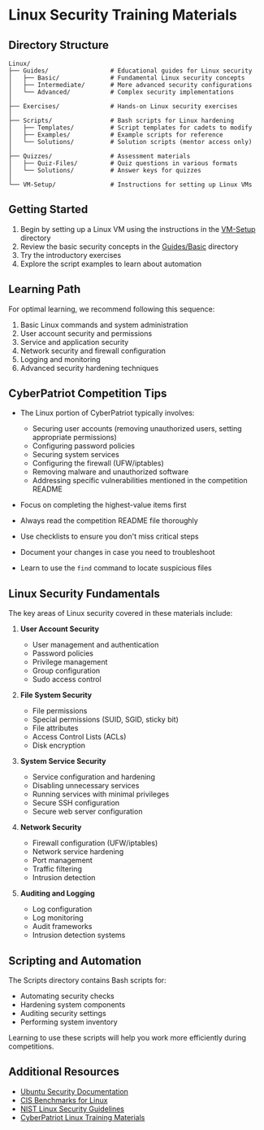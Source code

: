 # Linux Security Training Materials

## Directory Structure

```
Linux/
├── Guides/                 # Educational guides for Linux security
│   ├── Basic/              # Fundamental Linux security concepts
│   ├── Intermediate/       # More advanced security configurations
│   └── Advanced/           # Complex security implementations
│
├── Exercises/              # Hands-on Linux security exercises
│
├── Scripts/                # Bash scripts for Linux hardening
│   ├── Templates/          # Script templates for cadets to modify
│   ├── Examples/           # Example scripts for reference
│   └── Solutions/          # Solution scripts (mentor access only)
│
├── Quizzes/                # Assessment materials
│   ├── Quiz-Files/         # Quiz questions in various formats
│   └── Solutions/          # Answer keys for quizzes
│
└── VM-Setup/               # Instructions for setting up Linux VMs
```

## Getting Started

1. Begin by setting up a Linux VM using the instructions in the [VM-Setup](./VM-Setup) directory
2. Review the basic security concepts in the [Guides/Basic](./Guides/Basic) directory
3. Try the introductory exercises
4. Explore the script examples to learn about automation

## Learning Path

For optimal learning, we recommend following this sequence:

1. Basic Linux commands and system administration
2. User account security and permissions
3. Service and application security
4. Network security and firewall configuration
5. Logging and monitoring
6. Advanced security hardening techniques

## CyberPatriot Competition Tips

- The Linux portion of CyberPatriot typically involves:
  - Securing user accounts (removing unauthorized users, setting appropriate permissions)
  - Configuring password policies
  - Securing system services
  - Configuring the firewall (UFW/iptables)
  - Removing malware and unauthorized software
  - Addressing specific vulnerabilities mentioned in the competition README

- Focus on completing the highest-value items first
- Always read the competition README file thoroughly
- Use checklists to ensure you don't miss critical steps
- Document your changes in case you need to troubleshoot
- Learn to use the `find` command to locate suspicious files

## Linux Security Fundamentals

The key areas of Linux security covered in these materials include:

1. **User Account Security**
   - User management and authentication
   - Password policies
   - Privilege management
   - Group configuration
   - Sudo access control

2. **File System Security**
   - File permissions
   - Special permissions (SUID, SGID, sticky bit)
   - File attributes
   - Access Control Lists (ACLs)
   - Disk encryption

3. **System Service Security**
   - Service configuration and hardening
   - Disabling unnecessary services
   - Running services with minimal privileges
   - Secure SSH configuration
   - Secure web server configuration

4. **Network Security**
   - Firewall configuration (UFW/iptables)
   - Network service hardening
   - Port management
   - Traffic filtering
   - Intrusion detection

5. **Auditing and Logging**
   - Log configuration
   - Log monitoring
   - Audit frameworks
   - Intrusion detection systems

## Scripting and Automation

The Scripts directory contains Bash scripts for:
- Automating security checks
- Hardening system components
- Auditing security settings
- Performing system inventory

Learning to use these scripts will help you work more efficiently during competitions.

## Additional Resources

- [Ubuntu Security Documentation](https://ubuntu.com/security)
- [CIS Benchmarks for Linux](https://www.cisecurity.org/benchmark/ubuntu_linux/)
- [NIST Linux Security Guidelines](https://csrc.nist.gov/publications/detail/sp/800-123/final)
- [CyberPatriot Linux Training Materials](https://www.uscyberpatriot.org/competition/training-materials/linux)
